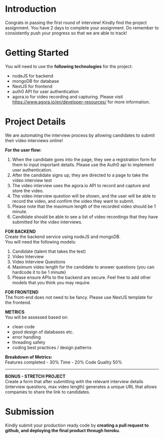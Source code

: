 # Introduction
Congrats in passing the first round of interview! 
Kindly find the project assignment. 
You have 2 days to complete your assignment. 
Do remember to consistently push your progress so that we are able to track! 

# Getting Started
You will need to use the **following technologies** for the project: 
- nodeJS for backend 
- mongoDB for database 
- NextJS for frontend
- auth0 API for user authentication
- agora.io for video recording and capturing. Please visit https://www.agora.io/en/developer-resources/ for more information.

# Project Details <br />
We are automating the interview process by allowing candidates to submit their video interviews online! 

**For the user flow:** <br />
1. When the candidate goes into the page, they see a registration form for them to input important details. Please use the Auth0 api to implement user authentication. 
2. After the candidate signs up, they are directed to a page to take the video interview test
3. The video interview uses the agora.io API to record and capture and store the video. 
4. The video interview question will be shown, and the user will be able to record the video, and confirm the video they want to submit. 
5. Please note that the maximum length of the recorded video should be 1 minute. 
6. Candidate should be able to see a list of video recordings that they have submitted for the video interviews.

**FOR BACKEND** <br />
Create the backend service using nodeJS and mongoDB.<br />
You will need the following models: 
1. Candidate (talent that takes the test)
2. Video Interview
3. Video Interview Questions
4. Maximum video length for the candidate to answer questions (you can hardcode it to be 1 minute)
5. Please ensure APIs to the backend are secure. 
Feel free to add other models that you think you may require. 

**FOR FRONTEND**<br />
The front-end does not need to be fancy. 
Please use NextJS template for the frontend. 

**METRICS**<br />
You will be assessed based on:
- clean code
- good design of databases etc. 
- error handling 
- threading safety
- coding best practices / design patterns

**Breakdown of Metrics:**<br />
Features completed - 30%
Time - 20%
Code Quality 50% 
______________________________


**BONUS - STRETCH PROJECT**<br />
Create a form that after submitting with the relevant interview details (interview questions, max video length) generates a unique URL that allows companies to share the link to candidates. 


# Submission <br />
Kindly submit your production ready code by **creating a pull request to github, and deploying the final product through heroku**. 
